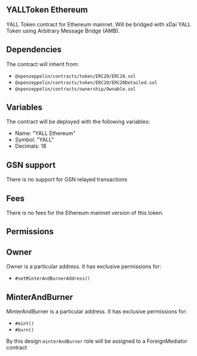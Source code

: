 ## YALLToken Ethereum

YALL Token contract for Ethereum mainnet. Will be bridged with xDai YALL Token using Arbitrary Message Bridge (AMB).

## Dependencies

The contract will inherit from:

* `@openzeppelin/contracts/token/ERC20/ERC20.sol`
* `@openzeppelin/contracts/token/ERC20/ERC20Detailed.sol`
* `@openzeppelin/contracts/ownership/Ownable.sol`

## Variables

The contract will be deployed with the following variables:

* Name: "YALL Ethereum"
* Symbol: "YALL"
* Decimals: 18

## GSN support 

There is no support for GSN relayed transactions

## Fees

There is no fees for the Ethereum mainnet version of this token.

## Permissions

## Owner

Owner is a particular address. It has exclusive permissions for:

* `#setMinterAndBurnerAddress()`

## MinterAndBurner

MinterAndBurner is a particular address. It has exclusive permissions for:

* `#mint()`
* `#burn()`

By this design `minterAndBurner` role will be assigned to a ForeignMediator contract
